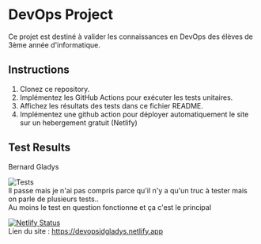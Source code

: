 # DevOps Project

Ce projet est destiné à valider les connaissances en DevOps des élèves de 3ème année d'informatique.

## Instructions

1. Clonez ce repository.
2. Implémentez les GitHub Actions pour exécuter les tests unitaires.
3. Affichez les résultats des tests dans ce fichier README.
4. Implémentez une github action pour déployer automatiquement le site sur un hebergement gratuit (Netlify)

## Test Results

Bernard Gladys  

![Tests](https://github.com/idealogiks/DevOps/actions/workflows/test.yml/badge.svg)   
Il passe mais je n'ai pas compris parce qu'il n'y a qu'un truc à tester mais on parle de plusieurs tests..   
Au moins le test en question fonctionne et ça c'est le principal  

[![Netlify Status](https://api.netlify.com/api/v1/badges/33a34d08-06b9-4428-a723-9d1a97353dc5/deploy-status)](https://app.netlify.com/sites/devopsidgladys/deploys)   
Lien du site : https://devopsidgladys.netlify.app  
